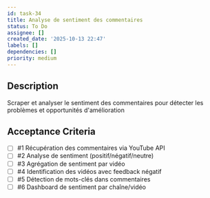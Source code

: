 ```yaml
---
id: task-34
title: Analyse de sentiment des commentaires
status: To Do
assignee: []
created_date: '2025-10-13 22:47'
labels: []
dependencies: []
priority: medium
---
```


## Description

<!-- SECTION:DESCRIPTION:BEGIN -->
Scraper et analyser le sentiment des commentaires pour détecter les problèmes et opportunités d'amélioration
<!-- SECTION:DESCRIPTION:END -->

## Acceptance Criteria
<!-- AC:BEGIN -->
- [ ] #1 Récupération des commentaires via YouTube API
- [ ] #2 Analyse de sentiment (positif/négatif/neutre)
- [ ] #3 Agrégation de sentiment par vidéo
- [ ] #4 Identification des vidéos avec feedback négatif
- [ ] #5 Détection de mots-clés dans commentaires
- [ ] #6 Dashboard de sentiment par chaîne/vidéo
<!-- AC:END -->
